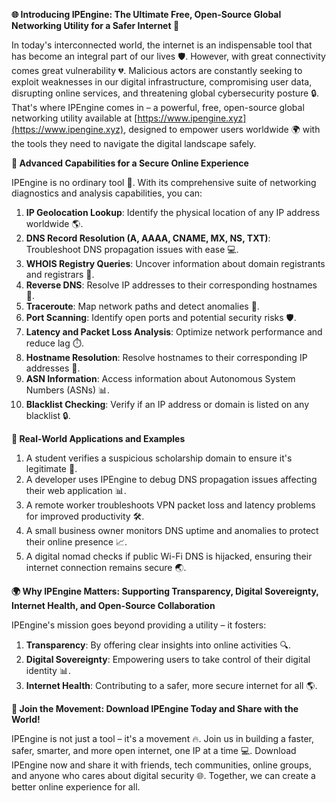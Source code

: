 **🌐 Introducing IPEngine: The Ultimate Free, Open-Source Global Networking Utility for a Safer Internet 🔑**

In today's interconnected world, the internet is an indispensable tool that has become an integral part of our lives 🛡️. However, with great connectivity comes great vulnerability 💔. Malicious actors are constantly seeking to exploit weaknesses in our digital infrastructure, compromising user data, disrupting online services, and threatening global cybersecurity posture 🔒. That's where IPEngine comes in – a powerful, free, open-source global networking utility available at [https://www.ipengine.xyz](https://www.ipengine.xyz), designed to empower users worldwide 🌍 with the tools they need to navigate the digital landscape safely.

**🔧 Advanced Capabilities for a Secure Online Experience**

IPEngine is no ordinary tool 📡. With its comprehensive suite of networking diagnostics and analysis capabilities, you can:

1.  **IP Geolocation Lookup**: Identify the physical location of any IP address worldwide 🌎.
2.  **DNS Record Resolution (A, AAAA, CNAME, MX, NS, TXT)**: Troubleshoot DNS propagation issues with ease 💻.
3.  **WHOIS Registry Queries**: Uncover information about domain registrants and registrars 📝.
4.  **Reverse DNS**: Resolve IP addresses to their corresponding hostnames 🔗.
5.  **Traceroute**: Map network paths and detect anomalies 🚀.
6.  **Port Scanning**: Identify open ports and potential security risks 🛡️.
7.  **Latency and Packet Loss Analysis**: Optimize network performance and reduce lag ⏱️.
8.  **Hostname Resolution**: Resolve hostnames to their corresponding IP addresses 🔗.
9.  **ASN Information**: Access information about Autonomous System Numbers (ASNs) 📊.
10. **Blacklist Checking**: Verify if an IP address or domain is listed on any blacklist 🔒.

**🚀 Real-World Applications and Examples**

1.  A student verifies a suspicious scholarship domain to ensure it's legitimate 💼.
2.  A developer uses IPEngine to debug DNS propagation issues affecting their web application 📊.
3.  A remote worker troubleshoots VPN packet loss and latency problems for improved productivity 🛠️.
4.  A small business owner monitors DNS uptime and anomalies to protect their online presence 📈.
5.  A digital nomad checks if public Wi-Fi DNS is hijacked, ensuring their internet connection remains secure 🌏.

**🌍 Why IPEngine Matters: Supporting Transparency, Digital Sovereignty, Internet Health, and Open-Source Collaboration**

IPEngine's mission goes beyond providing a utility – it fosters:

1.  **Transparency**: By offering clear insights into online activities 🔍.
2.  **Digital Sovereignty**: Empowering users to take control of their digital identity 📊.
3.  **Internet Health**: Contributing to a safer, more secure internet for all 🌎.

**🤝 Join the Movement: Download IPEngine Today and Share with the World!**

IPEngine is not just a tool – it's a movement 🔥. Join us in building a faster, safer, smarter, and more open internet, one IP at a time 💻. Download IPEngine now and share it with friends, tech communities, online groups, and anyone who cares about digital security 🌐. Together, we can create a better online experience for all.